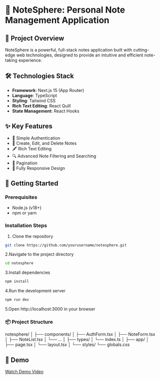 # 🚀 NoteSphere: Personal Note Management Application

## 📌 Project Overview

NoteSphere is a powerful, full-stack notes application built with cutting-edge web technologies, designed to provide an intuitive and efficient note-taking experience.

## 🛠️ Technologies Stack

- **Framework**: Next.js 15 (App Router)
- **Language**: TypeScript
- **Styling**: Tailwind CSS
- **Rich Text Editing**: React Quill
- **State Management**: React Hooks

## ✨ Key Features

- 🔐 Simple Authentication
- 📝 Create, Edit, and Delete Notes
- 🖋️ Rich Text Editing
- 🔍 Advanced Note Filtering and Searching
- 📄 Pagination
- 📱 Fully Responsive Design

## 🚀 Getting Started

### Prerequisites

- Node.js (v18+)
- npm or yarn

### Installation Steps

1. Clone the repository
```bash
git clone https://github.com/yourusername/notesphere.git
```
2.Navigate to the project directory
```bash
cd notesphere
```

3.Install dependencies
```bash
npm install
```

4.Run the development server
```bash
npm run dev
```
5.Open http://localhost:3000 in your browser

### 📦 Project Structure
notesphere/
│
├── components/
│   ├── AuthForm.tsx
│   ├── NoteForm.tsx
│   ├── NoteList.tsx
│   └── ...
│
├── types/
│   └── index.ts
│
├── app/
│   ├── page.tsx
│   └── layout.tsx
│
└── styles/
    └── globals.css


## 🎥 Demo

[Watch Demo Video](https://www.youtube.com/watch?v=sKuyQDUy8qU)

